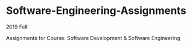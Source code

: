 # Software-Engineering-Assignments

2019 Fall

Assignments for Course: Software Development & Software Engineering
